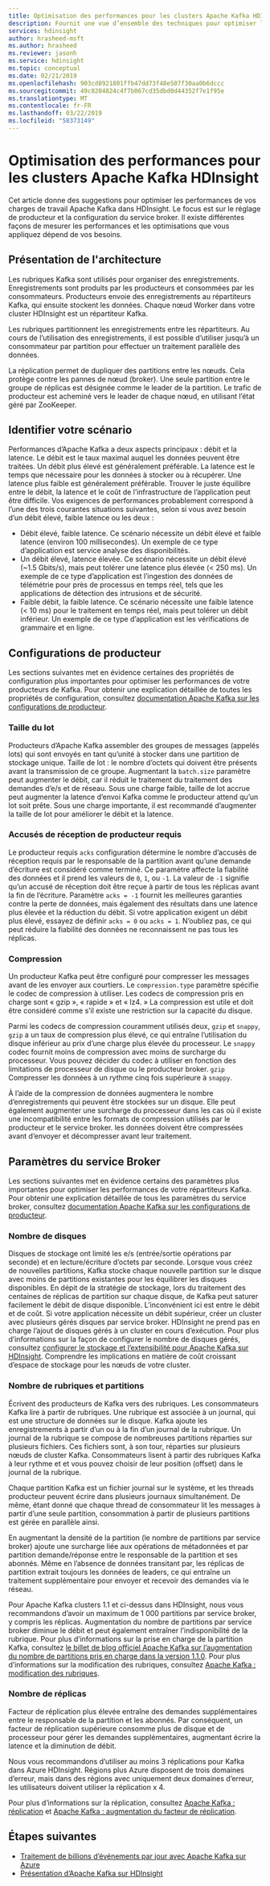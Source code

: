 ```yaml
---
title: Optimisation des performances pour les clusters Apache Kafka HDInsight
description: Fournit une vue d’ensemble des techniques pour optimiser les charges de travail Apache Kafka sur Azure HDInsight.
services: hdinsight
author: hrasheed-msft
ms.author: hrasheed
ms.reviewer: jasonh
ms.service: hdinsight
ms.topic: conceptual
ms.date: 02/21/2019
ms.openlocfilehash: 903cd8921801ffb47dd73f48e507f30aa0b6dccc
ms.sourcegitcommit: 49c8204824c4f7b067cd35dbd0d44352f7e1f95e
ms.translationtype: MT
ms.contentlocale: fr-FR
ms.lasthandoff: 03/22/2019
ms.locfileid: "58373149"
---
```

# <a name="performance-optimization-for-apache-kafka-hdinsight-clusters"></a>Optimisation des performances pour les clusters Apache Kafka HDInsight

Cet article donne des suggestions pour optimiser les performances de vos charges de travail Apache Kafka dans HDInsight. Le focus est sur le réglage de producteur et la configuration du service broker. Il existe différentes façons de mesurer les performances et les optimisations que vous appliquez dépend de vos besoins.

## <a name="architecture-overview"></a>Présentation de l'architecture

Les rubriques Kafka sont utilisés pour organiser des enregistrements. Enregistrements sont produits par les producteurs et consommées par les consommateurs. Producteurs envoie des enregistrements au répartiteurs Kafka, qui ensuite stockent les données. Chaque nœud Worker dans votre cluster HDInsight est un répartiteur Kafka.

Les rubriques partitionnent les enregistrements entre les répartiteurs. Au cours de l’utilisation des enregistrements, il est possible d’utiliser jusqu’à un consommateur par partition pour effectuer un traitement parallèle des données.

La réplication permet de dupliquer des partitions entre les nœuds. Cela protège contre les pannes de nœud (broker). Une seule partition entre le groupe de réplicas est désignée comme le leader de la partition. Le trafic de producteur est acheminé vers le leader de chaque nœud, en utilisant l’état géré par ZooKeeper.

## <a name="identify-your-scenario"></a>Identifier votre scénario

Performances d’Apache Kafka a deux aspects principaux : débit et la latence. Le débit est le taux maximal auquel les données peuvent être traitées. Un débit plus élevé est généralement préférable. La latence est le temps que nécessaire pour les données à stocker ou à récupérer. Une latence plus faible est généralement préférable. Trouver le juste équilibre entre le débit, la latence et le coût de l’infrastructure de l’application peut être difficile. Vos exigences de performances probablement correspond à l’une des trois courantes situations suivantes, selon si vous avez besoin d’un débit élevé, faible latence ou les deux :

* Débit élevé, faible latence. Ce scénario nécessite un débit élevé et faible latence (environ 100 millisecondes). Un exemple de ce type d’application est service analyse des disponibilités.
* Un débit élevé, latence élevée. Ce scénario nécessite un débit élevé (~1.5 Gbits/s), mais peut tolérer une latence plus élevée (< 250 ms). Un exemple de ce type d’application est l’ingestion des données de télémétrie pour près de processus en temps réel, tels que les applications de détection des intrusions et de sécurité.
* Faible débit, la faible latence. Ce scénario nécessite une faible latence (< 10 ms) pour le traitement en temps réel, mais peut tolérer un débit inférieur. Un exemple de ce type d’application est les vérifications de grammaire et en ligne.

## <a name="producer-configurations"></a>Configurations de producteur

Les sections suivantes met en évidence certaines des propriétés de configuration plus importantes pour optimiser les performances de votre producteurs de Kafka. Pour obtenir une explication détaillée de toutes les propriétés de configuration, consultez [documentation Apache Kafka sur les configurations de producteur](https://kafka.apache.org/documentation/#producerconfigs).

### <a name="batch-size"></a>Taille du lot

Producteurs d’Apache Kafka assembler des groupes de messages (appelés lots) qui sont envoyés en tant qu’unité à stocker dans une partition de stockage unique. Taille de lot : le nombre d’octets qui doivent être présents avant la transmission de ce groupe. Augmentant la `batch.size` paramètre peut augmenter le débit, car il réduit le traitement du traitement des demandes d’e/s et de réseau. Sous une charge faible, taille de lot accrue peut augmenter la latence d’envoi Kafka comme le producteur attend qu’un lot soit prête. Sous une charge importante, il est recommandé d’augmenter la taille de lot pour améliorer le débit et la latence.

### <a name="producer-required-acknowledgements"></a>Accusés de réception de producteur requis

Le producteur requis `acks` configuration détermine le nombre d’accusés de réception requis par le responsable de la partition avant qu’une demande d’écriture est considéré comme terminé. Ce paramètre affecte la fiabilité des données et il prend les valeurs de `0`, `1`, ou `-1`. La valeur de `-1` signifie qu’un accusé de réception doit être reçue à partir de tous les réplicas avant la fin de l’écriture. Paramètre `acks = -1` fournit les meilleures garanties contre la perte de données, mais également des résultats dans une latence plus élevée et la réduction du débit. Si votre application exigent un débit plus élevé, essayez de définir `acks = 0` ou `acks = 1`. N’oubliez pas, ce qui peut réduire la fiabilité des données ne reconnaissent ne pas tous les réplicas.

### <a name="compression"></a>Compression

Un producteur Kafka peut être configuré pour compresser les messages avant de les envoyer aux courtiers. Le `compression.type` paramètre spécifie le codec de compression à utiliser. Les codecs de compression pris en charge sont « gzip », « rapide » et « lz4. » La compression est utile et doit être considéré comme s’il existe une restriction sur la capacité du disque.

Parmi les codecs de compression couramment utilisés deux, `gzip` et `snappy`, `gzip` a un taux de compression plus élevé, ce qui entraîne l’utilisation du disque inférieur au prix d’une charge plus élevée du processeur. Le `snappy` codec fournit moins de compression avec moins de surcharge du processeur. Vous pouvez décider du codec à utiliser en fonction des limitations de processeur de disque ou le producteur broker. `gzip` Compresser les données à un rythme cinq fois supérieure à `snappy`.

À l’aide de la compression de données augmentera le nombre d’enregistrements qui peuvent être stockées sur un disque. Elle peut également augmenter une surcharge du processeur dans les cas où il existe une incompatibilité entre les formats de compression utilisés par le producteur et le service broker. les données doivent être compressées avant d’envoyer et décompresser avant leur traitement.

## <a name="broker-settings"></a>Paramètres du service Broker

Les sections suivantes met en évidence certains des paramètres plus importantes pour optimiser les performances de votre répartiteurs Kafka. Pour obtenir une explication détaillée de tous les paramètres du service broker, consultez [documentation Apache Kafka sur les configurations de producteur](https://kafka.apache.org/documentation/#producerconfigs).


### <a name="number-of-disks"></a>Nombre de disques

Disques de stockage ont limité les e/s (entrée/sortie opérations par seconde) et en lecture/écriture d’octets par seconde. Lorsque vous créez de nouvelles partitions, Kafka stocke chaque nouvelle partition sur le disque avec moins de partitions existantes pour les équilibrer les disques disponibles. En dépit de la stratégie de stockage, lors du traitement des centaines de réplicas de partition sur chaque disque, de Kafka peut saturer facilement le débit de disque disponible. L’inconvénient ici est entre le débit et de coût. Si votre application nécessite un débit supérieur, créer un cluster avec plusieurs gérés disques par service broker. HDInsight ne prend pas en charge l’ajout de disques gérés à un cluster en cours d’exécution. Pour plus d’informations sur la façon de configurer le nombre de disques gérés, consultez [configurer le stockage et l’extensibilité pour Apache Kafka sur HDInsight](apache-kafka-scalability.md). Comprendre les implications en matière de coût croissant d’espace de stockage pour les nœuds de votre cluster.

### <a name="number-of-topics-and-partitions"></a>Nombre de rubriques et partitions

Écrivent des producteurs de Kafka vers des rubriques. Les consommateurs Kafka lire à partir de rubriques. Une rubrique est associée à un journal, qui est une structure de données sur le disque. Kafka ajoute les enregistrements à partir d’un ou à la fin d’un journal de la rubrique. Un journal de la rubrique se compose de nombreuses partitions réparties sur plusieurs fichiers. Ces fichiers sont, à son tour, réparties sur plusieurs nœuds de cluster Kafka. Consommateurs lisent à partir des rubriques Kafka à leur rythme et et vous pouvez choisir de leur position (offset) dans le journal de la rubrique.

Chaque partition Kafka est un fichier journal sur le système, et les threads producteur peuvent écrire dans plusieurs journaux simultanément. De même, étant donné que chaque thread de consommateur lit les messages à partir d’une seule partition, consommation à partir de plusieurs partitions est gérée en parallèle ainsi.

En augmentant la densité de la partition (le nombre de partitions par service broker) ajoute une surcharge liée aux opérations de métadonnées et par partition demande/réponse entre le responsable de la partition et ses abonnés. Même en l’absence de données transitant par, les réplicas de partition extrait toujours les données de leaders, ce qui entraîne un traitement supplémentaire pour envoyer et recevoir des demandes via le réseau.

Pour Apache Kafka clusters 1.1 et ci-dessus dans HDInsight, nous vous recommandons d’avoir un maximum de 1 000 partitions par service broker, y compris les réplicas. Augmentation du nombre de partitions par service broker diminue le débit et peut également entraîner l’indisponibilité de la rubrique. Pour plus d’informations sur la prise en charge de la partition Kafka, consultez [le billet de blog officiel Apache Kafka sur l’augmentation du nombre de partitions pris en charge dans la version 1.1.0](https://blogs.apache.org/kafka/entry/apache-kafka-supports-more-partitions). Pour plus d’informations sur la modification des rubriques, consultez [Apache Kafka : modification des rubriques](https://kafka.apache.org/documentation/#basic_ops_modify_topic).

### <a name="number-of-replicas"></a>Nombre de réplicas

Facteur de réplication plus élevée entraîne des demandes supplémentaires entre le responsable de la partition et les abonnés. Par conséquent, un facteur de réplication supérieure consomme plus de disque et de processeur pour gérer les demandes supplémentaires, augmentant écrire la latence et la diminution de débit.

Nous vous recommandons d’utiliser au moins 3 réplications pour Kafka dans Azure HDInsight. Régions plus Azure disposent de trois domaines d’erreur, mais dans des régions avec uniquement deux domaines d’erreur, les utilisateurs doivent utiliser la réplication x 4.

Pour plus d’informations sur la réplication, consultez [Apache Kafka : réplication](https://kafka.apache.org/documentation/#replication) et [Apache Kafka : augmentation du facteur de réplication](https://kafka.apache.org/documentation/#basic_ops_increase_replication_factor).

## <a name="next-steps"></a>Étapes suivantes

* [Traitement de billions d’événements par jour avec Apache Kafka sur Azure](https://azure.microsoft.com/blog/processing-trillions-of-events-per-day-with-apache-kafka-on-azure/)
* [Présentation d’Apache Kafka sur HDInsight](apache-kafka-introduction.md)

